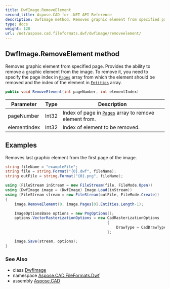 ```yaml
---
title: DwfImage.RemoveElement
second_title: Aspose.CAD for .NET API Reference
description: DwfImage method. Removes graphic element from specified page. Provides the ability to remove a graphic element from the image. To remove it you need to specify the page index in Pages array from which the element should be removed and the index of the element in Entities array
type: docs
weight: 120
url: /net/aspose.cad.fileformats.dwf/dwfimage/removeelement/
---
```

## DwfImage.RemoveElement method

Removes graphic element from specified page. Provides the ability to remove a graphic element from the image. To remove it, you need to specify the page index in [`Pages`](../pages/) array from which the element should be removed and the index of the element in [`Entities`](../../dwfpage/entities/) array.

```csharp
public void RemoveElement(int pageNumber, int elementIndex)
```

| Parameter | Type | Description |
| --- | --- | --- |
| pageNumber | Int32 | Index of page in [`Pages`](../pages/) array to remove element from. |
| elementIndex | Int32 | Index of element to be removed. |

## Examples

Removes last graphic element from the first page of the image.

```csharp
string fileName = "exampleFile";
string file = string.Format("{0}.dwf", fileName);
string outFile = string.Format("{0}.png", fileName);

using (FileStream inStream = new FileStream(file, FileMode.Open))
using (DwfImage image = (DwfImage) Image.Load(inStream))
using (FileStream stream = new FileStream(outFile, FileMode.Create))
{
    image.RemoveElement(0, image.Pages[0].Entities.Length-1);

    ImageOptionsBase options = new PngOptions();
    options.VectorRasterizationOptions = new CadRasterizationOptions
                                             {
                                                 DrawType = CadDrawTypeMode.UseObjectColor,
                                             };

    image.Save(stream, options);
}
```

### See Also

* class [DwfImage](../)
* namespace [Aspose.CAD.FileFormats.Dwf](../../../aspose.cad.fileformats.dwf/)
* assembly [Aspose.CAD](../../../)


